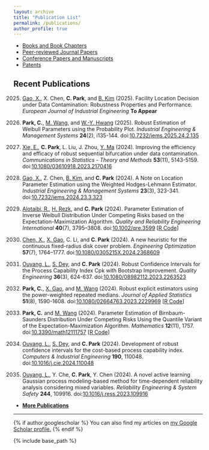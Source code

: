 ```yaml
---
layout: archive
title: "Publication List"
permalink: /publications/
author_profile: true
---
```

+ [Books and Book Chapters](/publications/pub-book)
+ [Peer-reviewed Journal Papers](/publications/pub-journal)
+ [Conference Papers and Manuscripts](/publications/pub-conf)
+ [Patents](/publications/pub-patent)

Recent Publications
------
2025. [Gao, X.](https://www.researchgate.net/profile/Xuehong-Gao), X. Chen, **C. Park**, and
[B. Kim](https://sites.google.com/view/bosungkim) (2025).
Facility Location Decision under Data Contamination: Robustness Properties and Performance.
_European Journal of Industrial Engineering_ **To Appear**

2025. **Park, C.**, [M. Wang](https://business.utsa.edu/faculty/profiles/wang-min.html), and
[W.-Y. Hwang](https://www.researchgate.net/profile/Wook_Yeon_Hwang) (2025).
Robust Estimation of Weibull Parameters using the Probability Plot.
_Industrial Engineering & Management Systems_ **24**(2), i135-144.
doi:[10.7232/iems.2025.24.2.135](https://doi.org/10.7232/iems.2025.24.2.135)

2024. [Xie, E.](https://www.researchgate.net/profile/Xie-En-3), **C. Park**, L. Liu, J. Zhou,
[Y. Ma](https://www.researchgate.net/profile/Yi_Zhong_Ma) (2024).
Improving the efficiency and efficacy of robust sequential bifurcation under data contamination.
_Communications in Statistics - Theory and Methods_ **53**(11), 5143-5159.
doi:[10.1080/03610918.2023.2170416](https://doi.org/10.1080/03610918.2023.2170416)

2024. [Gao, X.](https://www.researchgate.net/profile/Xuehong-Gao), Z. Chen,
[B. Kim](https://sites.google.com/view/bosungkim), and **C. Park** (2024).
A Note on Location Parameter Estimation using the Weighted Hodges-Lehmann Estimator.
_Industrial Engineering & Management Systems_ **23**(3), 323-341.
doi:[10.7232/iems.2024.23.3.323](https://doi.org/10.7232/iems.2024.23.3.323)

2024. [Alotaibi, R.](https://orcid.org/0000-0002-9449-7489),
[H. Rezk](https://orcid.org/0000-0002-7501-7232), and **C. Park** (2024).
Parameter Estimation of Inverse Weibull Distribution Under Competing Risks 
based on the Expectation-Maximization Algorithm. 
_Quality and Reliability Engineering International_ **40**(7), 3795–3808.
doi:[10.1002/qre.3599](https://doi.org/10.1002/qre.3599)
[[R Code](https://github.com/AppliedStat/R-code/blob/master/2024c/)]

2024. [Chen, X.](https://www.researchgate.net/profile/Xiaopeng-Chen-12),
[X. Gao](https://www.researchgate.net/profile/Xuehong-Gao), C. Li, and **C. Park** (2024).
A new heuristic for the continuous fixed-radius disk cover problem.
_Engineering Optimization_ **57**(7), 1764–1777.
doi:[10.1080/0305215X.2024.2368609](https://doi.org/10.1080/0305215X.2024.2368609)

2024. [Ouyang, L.](https://cn.linkedin.com/in/linhan-ouyang-94834b41),
[S. Dey](https://www.researchgate.net/profile/Sanku_Dey), and **C. Park** (2024).
Robust Confidence Intervals for the Process Capability Index Cpk with Bootstrap Improvement.
_Quality Engineering_ **36**(3), 624-637.
doi:[10.1080/08982112.2023.2263523](https://doi.org/10.1080/08982112.2023.2263523)

2024. **Park, C.**,
[X. Gao](https://www.researchgate.net/profile/Xuehong-Gao), and
[M. Wang](https://business.utsa.edu/faculty/profiles/wang-min.html) (2024).
Robust explicit estimators using the power-weighted repeated medians.
_Journal of Applied Statistics_ **51**(8), 1590-1608.
doi:[10.1080/02664763.2023.2229969](https://doi.org/10.1080/02664763.2023.2229969)
[[R Code](https://github.com/AppliedStat/R-code/blob/master/2024a/)]

2024. **Park, C.** and [M. Wang](https://business.utsa.edu/faculty/profiles/wang-min.html) (2024).
Parameter Estimation of Birnbaum-Saunders Distribution Under Competing Risks 
Using the Quantile Variant of the Expectation-Maximization Algorithm.
_Mathematics_  **12**(11), 1757. 
doi:[10.3390/math12111757](https://doi.org/10.3390/math12111757)
[[R Code](https://github.com/AppliedStat/R-code/tree/master/2024b)]

2024. [Ouyang, L.](https://cn.linkedin.com/in/linhan-ouyang-94834b41),
[S. Dey](https://www.researchgate.net/profile/Sanku_Dey), and **C. Park** (2024).
Development of robust confidence intervals for the cost-based process capability index.
_Computers & Industrial Engineering_ **190**, 110048.
doi:[10.1016/j.cie.2024.110048](https://doi.org/10.1016/j.cie.2024.110048)

2024. [Ouyang, L.](https://cn.linkedin.com/in/linhan-ouyang-94834b41),
Y. Che, **C. Park**, Y. Chen (2024).
A novel active learning Gaussian process modeling-based method 
for time-dependent reliability analysis considering mixed variables. 
_Reliability Engineering & System Safety_ **244**, 109916.
doi:[10.1016/j.ress.2023.109916](https://doi.org/10.1016/j.ress.2023.109916)


* [ **More Publications** ](https://appliedstat.github.io/publications/pub-journal/)

---
{% if author.googlescholar %}
  You can also find my articles on <u><a href="{{author.googlescholar}}">my Google Scholar profile</a>.</u>
{% endif %}

{% include base_path %}
